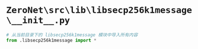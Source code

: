 # `ZeroNet\src\lib\libsecp256k1message\__init__.py`

```py
# 从当前目录下的 libsecp256k1message 模块中导入所有内容
from .libsecp256k1message import *
```